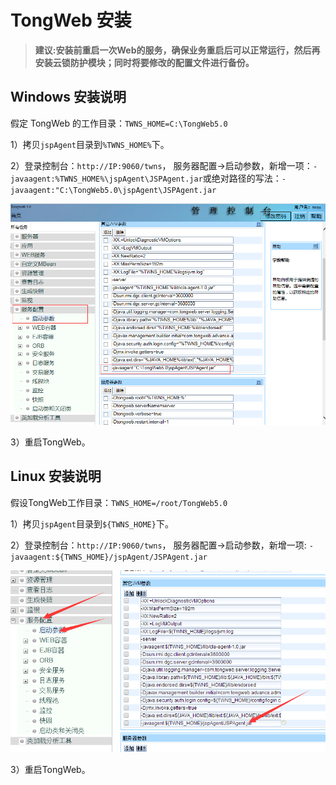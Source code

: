 # TongWeb 安装
>**建议:安装前重启一次Web的服务，确保业务重启后可以正常运行，然后再安装云锁防护模块；同时将要修改的配置文件进行备份。**

## Windows 安装说明
假定 TongWeb 的工作目录：`TWNS_HOME=C:\TongWeb5.0`

1）拷贝`jspAgent`目录到`%TWNS_HOME%`下。

2）登录控制台：`http://IP:9060/twns`， 服务器配置->启动参数，新增一项：`-javaagent:%TWNS_HOME%\jspAgent\JSPAgent.jar`或绝对路径的写法：`-javaagent:"C:\TongWeb5.0\jspAgent\JSPAgent.jar`

![](/assets/TongwebW.png)

3）重启TongWeb。

## Linux 安装说明

假设TongWeb工作目录：`TWNS_HOME=/root/TongWeb5.0`

1）拷贝`jspAgent`目录到`${TWNS_HOME}`下。

2）登录控制台：`http://IP:9060/twns`， 服务器配置->启动参数，新增一项:
`-javaagent:${TWNS_HOME}/jspAgent/JSPAgent.jar`

![](/assets/TongwebL.png)

3）重启TongWeb。